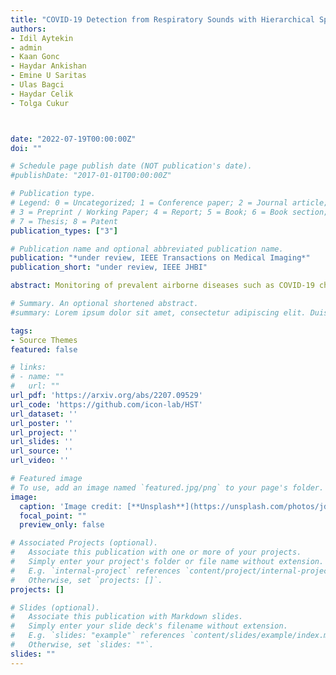 ```yaml
---
title: "COVID-19 Detection from Respiratory Sounds with Hierarchical Spectrogram Transformers"
authors:
- Idil Aytekin
- admin
- Kaan Gonc
- Haydar Ankishan
- Emine U Saritas
- Ulas Bagci
- Haydar Celik
- Tolga Cukur



date: "2022-07-19T00:00:00Z"
doi: ""

# Schedule page publish date (NOT publication's date).
#publishDate: "2017-01-01T00:00:00Z"

# Publication type.
# Legend: 0 = Uncategorized; 1 = Conference paper; 2 = Journal article;
# 3 = Preprint / Working Paper; 4 = Report; 5 = Book; 6 = Book section;
# 7 = Thesis; 8 = Patent
publication_types: ["3"]

# Publication name and optional abbreviated publication name.
publication: "*under review, IEEE Transactions on Medical Imaging*"
publication_short: "under review, IEEE JHBI"

abstract: Monitoring of prevalent airborne diseases such as COVID-19 characteristically involve respiratory assessments. While auscultation is a mainstream method for symptomatic monitoring, its diagnostic utility is hampered by the need for dedicated hospital visits. Continual remote monitoring based on recordings of respiratory sounds on portable devices is a promising alternative, which can assist in screening of COVID-19. In this study, we introduce a novel deep learning approach to distinguish patients with COVID-19 from healthy controls given audio recordings of cough or breathing sounds. The proposed approach leverages a novel hierarchical spectrogram transformer (HST) on spectrogram representations of respiratory sounds. HST embodies self-attention mechanisms over local windows in spectrograms, and window size is progressively grown over model stages to capture local to global context. HST is compared against state-of-the-art conventional and deep-learning baselines. Comprehensive demonstrations on a multi-national dataset indicate that HST outperforms competing methods, achieving over 97% area under the receiver operating characteristic curve (AUC) in detecting COVID-19 cases.

# Summary. An optional shortened abstract.
#summary: Lorem ipsum dolor sit amet, consectetur adipiscing elit. Duis posuere tellus ac convallis placerat. Proin tincidunt magna sed ex sollicitudin condimentum.

tags:
- Source Themes
featured: false

# links:
# - name: ""
#   url: ""
url_pdf: 'https://arxiv.org/abs/2207.09529'
url_code: 'https://github.com/icon-lab/HST'
url_dataset: ''
url_poster: ''
url_project: ''
url_slides: ''
url_source: ''
url_video: ''

# Featured image
# To use, add an image named `featured.jpg/png` to your page's folder. 
image:
  caption: 'Image credit: [**Unsplash**](https://unsplash.com/photos/jdD8gXaTZsc)'
  focal_point: ""
  preview_only: false

# Associated Projects (optional).
#   Associate this publication with one or more of your projects.
#   Simply enter your project's folder or file name without extension.
#   E.g. `internal-project` references `content/project/internal-project/index.md`.
#   Otherwise, set `projects: []`.
projects: []

# Slides (optional).
#   Associate this publication with Markdown slides.
#   Simply enter your slide deck's filename without extension.
#   E.g. `slides: "example"` references `content/slides/example/index.md`.
#   Otherwise, set `slides: ""`.
slides: ""
---
```


